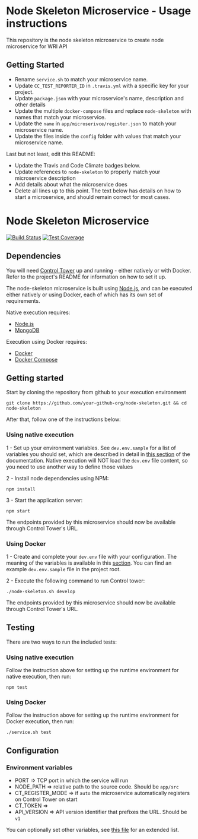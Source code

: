 # Node Skeleton Microservice - Usage instructions

This repository is the node skeleton microservice to create node microservice for WRI API

## Getting Started

- Rename `service.sh` to match your microservice name.
- Update `CC_TEST_REPORTER_ID` in `.travis.yml` with a specific key for your project.
- Update `package.json` with your microservice's name, description and other details
- Update the multiple `docker-compose` files and replace `node-skeleton` with names that match your microservice. 
- Update the `name` in `app/microserivce/register.json` to match your microservice name.
- Update the files inside the `config` folder with values that match your microservice name.


Last but not least, edit this README:

- Update the Travis and Code Climate badges below.
- Update references to `node-skeleton` to properly match your microservice description
- Add details about what the microservice does
- Delete all lines up to this point. The text below has details on how to start a microservice, and should remain correct for most cases. 


# Node Skeleton Microservice

[![Build Status](https://travis-ci.org/Vizzuality/node-skeleton.svg?branch=develop)](https://travis-ci.org/Vizzuality/node-skeleton)
[![Test Coverage](https://api.codeclimate.com/v1/badges/bad57fc213fe29a1e72c/test_coverage)](https://codeclimate.com/github/Vizzuality/node-skeleton/test_coverage)

## Dependencies

You will need [Control Tower](https://github.com/control-tower/control-tower) up and running - either natively or with Docker. Refer to the project's README for information on how to set it up.

The node-skeleton microservice is built using [Node.js](https://nodejs.org/en/), and can be executed either natively or using Docker, each of which has its own set of requirements.

Native execution requires:
- [Node.js](https://nodejs.org/en/)
- [MongoDB](https://www.mongodb.com/)

Execution using Docker requires:
- [Docker](https://www.docker.com/)
- [Docker Compose](https://docs.docker.com/compose/)

## Getting started

Start by cloning the repository from github to your execution environment

```
git clone https://github.com/your-github-org/node-skeleton.git && cd node-skeleton
```

After that, follow one of the instructions below:

### Using native execution

1 - Set up your environment variables. See `dev.env.sample` for a list of variables you should set, which are described in detail in [this section](#configuration-environment-variables) of the documentation. Native execution will NOT load the `dev.env` file content, so you need to use another way to define those values

2 - Install node dependencies using NPM:
```
npm install
```

3 - Start the application server:
```
npm start
```

The endpoints provided by this microservice should now be available through Control Tower's URL.

### Using Docker

1 - Create and complete your `dev.env` file with your configuration. The meaning of the variables is available in this [section](#configuration-environment-variables). You can find an example `dev.env.sample` file in the project root.

2 - Execute the following command to run Control tower:

```
./node-skeleton.sh develop
```

The endpoints provided by this microservice should now be available through Control Tower's URL.

## Testing

There are two ways to run the included tests:

### Using native execution

Follow the instruction above for setting up the runtime environment for native execution, then run:
```
npm test
```

### Using Docker

Follow the instruction above for setting up the runtime environment for Docker execution, then run:
```
./service.sh test
```

## Configuration

### Environment variables

- PORT => TCP port in which the service will run
- NODE_PATH => relative path to the source code. Should be `app/src`
- CT_REGISTER_MODE => if `auto` the microservice automatically registers on Control Tower on start
- CT_TOKEN => 
- API_VERSION => API version identifier that prefixes the URL. Should be `v1`

You can optionally set other variables, see [this file](config/custom-environment-variables.json) for an extended list.

